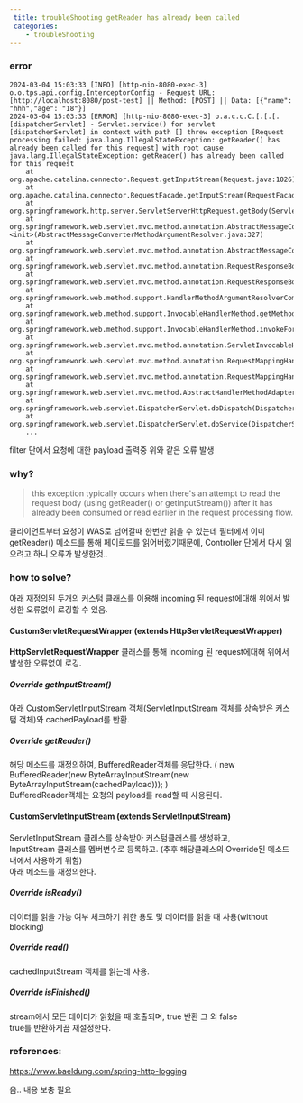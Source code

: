 ```yaml
---
 title: troubleShooting getReader has already been called
 categories: 
    - troubleShooting 
---
```





### error 
``` log
2024-03-04 15:03:33 [INFO] [http-nio-8080-exec-3] o.o.tps.api.config.InterceptorConfig - Request URL: [http://localhost:8080/post-test] || Method: [POST] || Data: [{"name": "hhh","age": "18"}]
2024-03-04 15:03:33 [ERROR] [http-nio-8080-exec-3] o.a.c.c.C.[.[.[.[dispatcherServlet] - Servlet.service() for servlet [dispatcherServlet] in context with path [] threw exception [Request processing failed: java.lang.IllegalStateException: getReader() has already been called for this request] with root cause
java.lang.IllegalStateException: getReader() has already been called for this request
	at org.apache.catalina.connector.Request.getInputStream(Request.java:1026)
	at org.apache.catalina.connector.RequestFacade.getInputStream(RequestFacade.java:298)
	at org.springframework.http.server.ServletServerHttpRequest.getBody(ServletServerHttpRequest.java:216)
	at org.springframework.web.servlet.mvc.method.annotation.AbstractMessageConverterMethodArgumentResolver$EmptyBodyCheckingHttpInputMessage.<init>(AbstractMessageConverterMethodArgumentResolver.java:327)
	at org.springframework.web.servlet.mvc.method.annotation.AbstractMessageConverterMethodArgumentResolver.readWithMessageConverters(AbstractMessageConverterMethodArgumentResolver.java:174)
	at org.springframework.web.servlet.mvc.method.annotation.RequestResponseBodyMethodProcessor.readWithMessageConverters(RequestResponseBodyMethodProcessor.java:159)
	at org.springframework.web.servlet.mvc.method.annotation.RequestResponseBodyMethodProcessor.resolveArgument(RequestResponseBodyMethodProcessor.java:134)
	at org.springframework.web.method.support.HandlerMethodArgumentResolverComposite.resolveArgument(HandlerMethodArgumentResolverComposite.java:122)
	at org.springframework.web.method.support.InvocableHandlerMethod.getMethodArgumentValues(InvocableHandlerMethod.java:228)
	at org.springframework.web.method.support.InvocableHandlerMethod.invokeForRequest(InvocableHandlerMethod.java:182)
	at org.springframework.web.servlet.mvc.method.annotation.ServletInvocableHandlerMethod.invokeAndHandle(ServletInvocableHandlerMethod.java:118)
	at org.springframework.web.servlet.mvc.method.annotation.RequestMappingHandlerAdapter.invokeHandlerMethod(RequestMappingHandlerAdapter.java:920)
	at org.springframework.web.servlet.mvc.method.annotation.RequestMappingHandlerAdapter.handleInternal(RequestMappingHandlerAdapter.java:830)
	at org.springframework.web.servlet.mvc.method.AbstractHandlerMethodAdapter.handle(AbstractHandlerMethodAdapter.java:87)
	at org.springframework.web.servlet.DispatcherServlet.doDispatch(DispatcherServlet.java:1089)
	at org.springframework.web.servlet.DispatcherServlet.doService(DispatcherServlet.java:979)
    ...
```
filter 단에서 요청에 대한 payload 출력중 위와 같은 오류 발생 <br>



### why?
> this exception typically occurs when there's an attempt to read the request body (using getReader() or getInputStream()) after it has already been consumed or read earlier in the request processing flow.

클라이언트부터 요청이 WAS로 넘어갈때 한번만 읽을 수 있는데 필터에서 이미 getReader() 메소드를 통해 페이로드를 읽어버렸기때문에, Controller 단에서 다시 읽으려고 하니 오류가 발생한것.. 



### how to solve?
아래 재정의된 두개의 커스텀 클래스를 이용해 incoming 된 request에대해 위에서 발생한 오류없이 로깅할 수 있음.

#### CustomServletRequestWrapper (extends HttpServletRequestWrapper)
<b>HttpServletRequestWrapper</b> 클래스를 통해 incoming 된 request에대해 위에서 발생한 오류없이 로깅.

##### Override getInputStream()
아래 CustomServletInputStream 객체(ServletInputStream 객체를 상속받은 커스텀 객체)와 cachedPayload를 반환.<br>

##### Override getReader()
해당 메소드를 재정의하여, BufferedReader객체를 응답한다. ( new BufferedReader(new ByteArrayInputStream(new ByteArrayInputStream(cachedPayload))); )<br>
BufferedReader객체는 요청의 payload를 read할 때 사용된다. <br>




#### CustomServletInputStream (extends ServletInputStream)
ServletInputStream 클래스를 상속받아 커스텀클래스를 생성하고, <br>
InputStream 클래스를 멤버변수로 등록하고. (추후 해당클래스의 Override된 메소드 내에서 사용하기 위함) <br>
아래 메소드를 재정의한다. <br>

##### Override isReady()
데이터를 읽을 가능 여부 체크하기 위한 용도 및 데이터를 읽을 때 사용(without blocking) <br>

##### Override read()
cachedInputStream 객체를 읽는데 사용. <br>

##### Override isFinished()
stream에서 모든 데이터가 읽혔을 때 호출되며, true 반환 그 외 false<br>
true를 반환하게끔 재설정한다. <br>




### references: 
https://www.baeldung.com/spring-http-logging<br>


음.. 내용 보충 필요 

